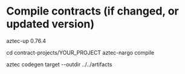# Compile contracts (if changed, or updated version)

aztec-up 0.76.4

cd contract-projects/YOUR_PROJECT
aztec-nargo compile

aztec codegen target --outdir ../../artifacts
